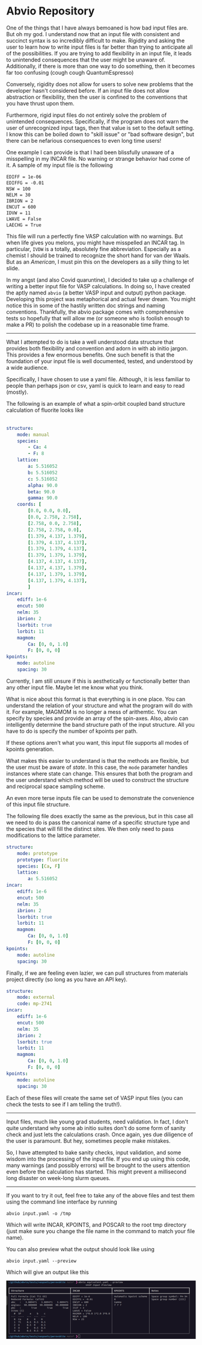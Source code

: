 # Abvio Repository

One of the things that I have always bemoaned is how bad input files are. But oh my god. I understand now that an input file with consistent and succinct syntax is so incredibly difficult to make. Rigidity and asking the user to learn how to write input files is far better than trying to anticipate all of the possibilities. If you are trying to add flexibility in an input file, it leads to unintended consequences that the user might be unaware of. Additionally, if there is more than one way to do something, then it becomes far too confusing (cough cough QuantumEspresso) 

Conversely, rigidity does not allow for users to solve new problems that the developer hasn't considered before. If an input file does not allow abstraction or flexibility, then the user is confined to the conventions that you have thrust upon them. 

Furthermore, rigid input files do not entirely solve the problem of unintended consequences. Specifically, if the program does not warn the user of unrecognized input tags, then that value is set to the default setting. I know this can be boiled down to "skill issue" or "bad software design", but there can be nefarious consequences to even long time users! 

One example I can provide is that I had been blissfully unaware of a misspelling in my INCAR file. No warning or strange behavior had come of it. A sample of my input file is the following

```
EDIFF = 1e-06
EDIFFG = -0.01
NSW = 100
NELM = 30
IBRION = 2
ENCUT = 600
IDVW = 11
LWAVE = False
LAECHG = True
```

This file will run a perfectly fine VASP calculation with no warnings. But when life gives you melons, you might have misspelled an INCAR tag. In particular, `IVDW` is a totally, absolutely fine abbreviation. Especially as a chemist I should be trained to recognize the short hand for van der Waals. But as an _American_, I must pin this on the developers as a silly thing to let slide.

In my angst (and also Covid quaruntine), I decided to take up a challenge of writing a better input file for VASP calculations. In doing so, I have created the aptly named `abvio` (a better VASP input and output) python package. Developing this project was metaphorical and actual fever dream. You might notice this in some of the hastily written doc strings and naming conventions. Thankfully, the abvio package comes with comprehensive tests so hopefully that will allow me (or someone who is foolish enough to make a PR) to polish the codebase up in a reasonable time frame. 

___

What I attempted to do is take a well understood data structure that provides both flexibility and convention and adorn in with ab initio jargon. This provides a few enormous benefits. One such benefit is that the foundation of your input file is well documented, tested, and understood by a wide audience. 

Specifically, I have chosen to use a yaml file. Although, it is less familiar to people than perhaps json or csv, yaml is quick to learn and easy to read (mostly).

The following is an example of what a spin-orbit coupled band structure calculation of fluorite looks like

```yaml

structure:
    mode: manual
    species: 
        - Ca: 4
        - F: 8
    lattice:
        a: 5.516052
        b: 5.516052
        c: 5.516052
        alpha: 90.0
        beta: 90.0
        gamma: 90.0
    coords: [
        [0.0, 0.0, 0.0],
        [0.0, 2.758, 2.758],
        [2.758, 0.0, 2.758],
        [2.758, 2.758, 0.0],
        [1.379, 4.137, 1.379],
        [1.379, 4.137, 4.137],
        [1.379, 1.379, 4.137],
        [1.379, 1.379, 1.379],
        [4.137, 4.137, 4.137],
        [4.137, 4.137, 1.379],
        [4.137, 1.379, 1.379],
        [4.137, 1.379, 4.137],
        ]
incar:
    ediff: 1e-6
    encut: 500
    nelm: 35
    ibrion: 2
    lsorbit: true
    lorbit: 11
    magmom:
        Ca: [0, 0, 1.0]
        F: [0, 0, 0]
kpoints:
    mode: autoline
    spacing: 30

```

Currently, I am still unsure if this is aesthetically or functionally better than any other input file. Maybe let me know what you think. 

What is nice about this format is that everything is in one place. You can understand the relation of your structure and what the program will do with it. For example, MAGMOM is no longer a mess of arithemtic. You can specify by species and provide an array of the spin-axes. Also, abvio can intelligently determine the band structure path of the input structure. All you have to do is specify the number of kpoints per path. 

If these options aren't what you want, this input file supports all modes of kpoints generation. 

What makes this easier to understand is that the methods are flexible, but the user must be aware of _state_. In this case, the `mode` parameter handles instances where state can change. This ensures that both the program and the user understand which method will be used to construct the structure and reciprocal space sampling scheme.

An even more terse inputs file can be used to demonstrate the convenience of this input file structure.

The following file does exactly the same as the previous, but in this case all we need to do is pass the canonical name of a specific structure type and the species that will fill the distinct sites. We then only need to pass modifications to the lattice parameter.

```yaml
structure:
    mode: prototype
    prototype: fluorite
    species: [Ca, F]
    lattice:
        a: 5.516052
incar:
    ediff: 1e-6
    encut: 500
    nelm: 35
    ibrion: 2
    lsorbit: true
    lorbit: 11
    magmom:
        Ca: [0, 0, 1.0]
        F: [0, 0, 0]
kpoints:
    mode: autoline
    spacing: 30
```

Finally, if we are feeling even lazier, we can pull structures from materials project directly (so long as you have an API key).


```yaml
structure:
    mode: external
    code: mp-2741
incar:
    ediff: 1e-6
    encut: 500
    nelm: 35
    ibrion: 2
    lsorbit: true
    lorbit: 11
    magmom:
        Ca: [0, 0, 1.0]
        F: [0, 0, 0]
kpoints:
    mode: autoline
    spacing: 30
```

Each of these files will create the same set of VASP input files (you can check the tests to see if I am telling the truth!). 

___

Input files, much like young grad students, need validation. In fact, I don't quite understand why some ab initio suites don't do some form of sanity check and just lets the calculations crash. Once again, yes due diligence of the user is paramount. But hey, sometimes people make mistakes. 

So, I have attempted to bake sanity checks, input validation, and some wisdom into the processing of the input file. If you end up using this code, many warnings (and possibly errors) will be brought to the users attention even before the calculation has started. This might prevent a millisecond long disaster on week-long slurm queues. 

___

If you want to try it out, feel free to take any of the above files and test them using the command line interface by running

```
abvio input.yaml -o /tmp
```

Which will write INCAR, KPOINTS, and POSCAR to the root tmp directory (just make sure you change the file name in the command to match your file name). 

You can also preview what the output should look like using 

```
abvio input.yaml --preview
```

Which will give an output like this

![cli preview](/docs/images/preview.png)